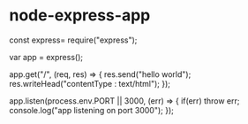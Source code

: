 # node-express-app
const express= require("express");

var app = express();

app.get("/", (req, res) => {
res.send("hello world");
res.writeHead("contentType : text/html");
});

app.listen(process.env.PORT || 3000, (err) => {
if(err) throw err;
console.log("app listening on port 3000");
});
